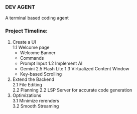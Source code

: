 ### DEV AGENT
A terminal based coding agent

### Project Timeline:
1. Create a UI<br>
    1.1 Welcome page<br>
    - Welcome Banner
    - Commands
    - Prompt Input
    1.2 Implement AI<br>
    - Gemini 2.5 Flash Lite
    1.3 Virtualized Content Window<br>
    - Key-based Scrolling<br>
2. Extend the Backend<br>
    2.1 File Editing<br>
    2.2 Planning
    2.2 LSP Server for accurate code generation<br>
3. Optimizations<br>
    3.1 Minimize rerenders<br>
    3.2 Smooth Streaming<br>
